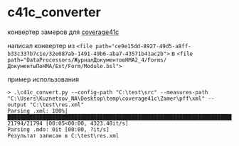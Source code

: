 # c41c_converter
конвертер замеров для [coverage41c](https://github.com/1c-syntax/Coverage41C)

написал конвертер из `<file path="ce9e15dd-8927-49d5-a8ff-b33c337b7c1e/32e087ab-1491-49b6-aba7-43571b41ac2b">` в `<file path="DataProcessors/ЖурналДокументовНМА2_4/Forms/ДокументыПоНМА/Ext/Form/Module.bsl">`

пример использования
```console
> .\c41c_convert.py --config-path "C:\test\src" --measures-path "C:\Users\Kuznetsov_NA\Desktop\temp\coverage41c\Zamer\pff\xml" --output "C:\test\res.xml"    
Parsing .xml: 100%|████████████████████████████████████████████████████████████████████████████████████████████████████████████████████████████████| 21794/21794 [00:05<00:00, 4323.48it/s]
Parsing .mdo: 0it [00:00, ?it/s]
Результат записан в C:\test\res.xml
```
